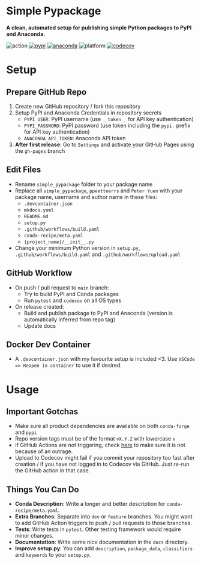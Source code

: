 # Simple Pypackage

**A clean, automated setup for publishing simple Python packages to PyPI and Anaconda.**

![action](https://img.shields.io/github/workflow/status/ppeetteerrs/simple_pypackage/build?logo=githubactions&logoColor=white)
[![pypi](https://img.shields.io/pypi/v/simple_pypackage.svg)](https://pypi.python.org/pypi/simple_pypackage)
[![anaconda](https://img.shields.io/conda/vn/ppeetteerrs/simple_pypackage?logo=anaconda)]()
![platform](https://img.shields.io/conda/pn/ppeetteerrs/simple_pypackage?label=platform&color=blueviolet)
[![codecov](https://img.shields.io/codecov/c/github/ppeetteerrs/simple_pypackage?label=codecov&logo=codecov)](https://app.codecov.io/gh/ppeetteerrs/simple_pypackage)

# Setup

## Prepare GitHub Repo
1. Create new GitHub repository / fork this repository
2. Setup PyPI and Anaconda Credentials in repository secrets
   - `PYPI_USER`: PyPI username (use `__token__` for API key authentication)
   - `PYPI_PASSWORD`: PyPI password (use token including the `pypi-` prefix for API key authentication)
   - `ANACONDA_API_TOKEN`: Anaconda API token
3. **After first release**: Go to `Settings` and activate your GitHub Pages using the `gh-pages` branch

## Edit Files
- Rename `simple_pypackage` folder to your package name
- Replace all `simple_pypackage`, `ppeetteerrs` and `Peter Yuen` with your package name, username and author name in these files:
	- `.devcontainer.json`
	- `mkdocs.yaml`
	- `README.md`
	- `setup.py`
	- `.github/workflows/build.yaml`
	- `conda-recipe/meta.yaml`
	- `{project_name}/__init__.py`
- Change your minimum Python version in `setup.py`, `.github/workflows/build.yaml` and `.github/workflows/upload.yaml`

## GitHub Workflow
- On push / pull request to `main` branch:
	- Try to build PyPI and Conda packages
	- Run `pytest` and `codecov` on all OS types
- On release created:
	- Build and publish package to PyPI and Anaconda (version is automatically inferred from repo tag)
	- Update docs

## Docker Dev Container
- A `.devcontainer.json` with my favourite setup is included <3. Use `VSCode => Reopen in container` to use it if desired.

# Usage

## **Important Gotchas**
- Make sure all product dependencies are available on both `conda-forge` and `pypi`
- Repo version tags must be of the format `vX.Y.Z` with lowercase `v`
- If GitHub Actions are not triggering, check [here](https://www.githubstatus.com/) to make sure it is not because of an outrage.
- Upload to Codecov might fail if you commit your repository too fast after creation / if you have not logged in to Codecov via GitHub. Just re-run the GitHub action in that case.

## Things You Can Do
- **Conda Description**: Write a longer and better description for `conda-recipe/meta.yaml`.
- **Extra Branches**: Separate into `dev` or `feature` branches. You might want to add GitHub Action triggers to push / pull requests to those branches.
- **Tests**: Write tests in `pytest`. Other testing framework would require minor changes.
- **Documentation**: Write some nice documentation in the `docs` directory.
- **Improve setup.py**: You can add `description`, `package_data`, `classifiers` and `keywords` to your `setup.py`.